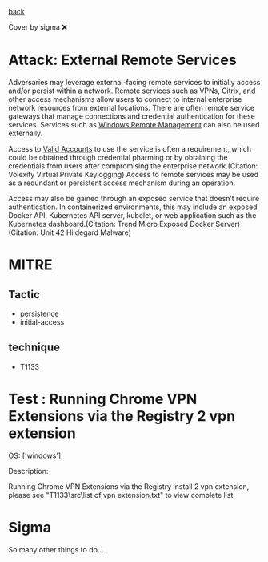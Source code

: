 [back](../index.md)

Cover by sigma :x: 

# Attack: External Remote Services

 Adversaries may leverage external-facing remote services to initially access and/or persist within a network. Remote services such as VPNs, Citrix, and other access mechanisms allow users to connect to internal enterprise network resources from external locations. There are often remote service gateways that manage connections and credential authentication for these services. Services such as [Windows Remote Management](https://attack.mitre.org/techniques/T1021/006) can also be used externally.

Access to [Valid Accounts](https://attack.mitre.org/techniques/T1078) to use the service is often a requirement, which could be obtained through credential pharming or by obtaining the credentials from users after compromising the enterprise network.(Citation: Volexity Virtual Private Keylogging) Access to remote services may be used as a redundant or persistent access mechanism during an operation.

Access may also be gained through an exposed service that doesn’t require authentication. In containerized environments, this may include an exposed Docker API, Kubernetes API server, kubelet, or web application such as the Kubernetes dashboard.(Citation: Trend Micro Exposed Docker Server)(Citation: Unit 42 Hildegard Malware)

# MITRE
## Tactic
  - persistence
  - initial-access

## technique
  - T1133

# Test : Running Chrome VPN Extensions via the Registry 2 vpn extension

OS: ['windows']

Description:

 Running Chrome VPN Extensions via the Registry install 2 vpn extension, please see "T1133\src\list of vpn extension.txt" to view complete list


# Sigma

 So many other things to do...